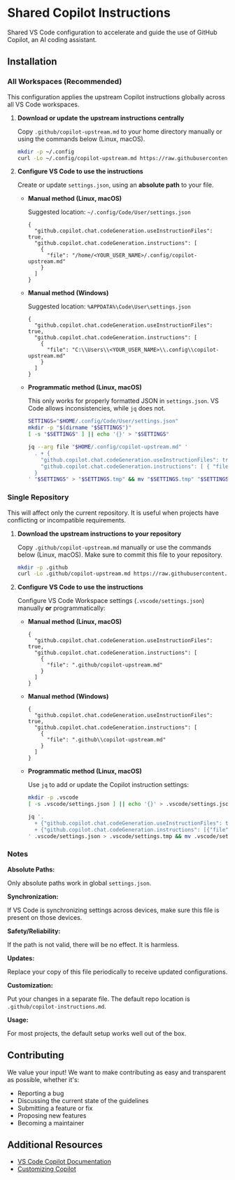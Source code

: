 # Shared Copilot Instructions

Shared VS Code configuration to accelerate and guide the use of GitHub Copilot, an AI coding assistant.

## Installation

### All Workspaces (Recommended)

This configuration applies the upstream Copilot instructions globally across all VS Code workspaces.

1. **Download or update the upstream instructions centrally**

   Copy `.github/copilot-upstream.md` to your home directory manually or using the commands below (Linux, macOS).

   ```bash
   mkdir -p ~/.config
   curl -Lo ~/.config/copilot-upstream.md https://raw.githubusercontent.com/bcgov/copilot-instructions/main/.github/copilot-upstream.md
   ```

2. **Configure VS Code to use the instructions**

   Create or update `settings.json`, using an **absolute path** to your file.

   - **Manual method (Linux, macOS)**

     Suggested location: `~/.config/Code/User/settings.json`

     ```jsonc
     {
       "github.copilot.chat.codeGeneration.useInstructionFiles": true,
       "github.copilot.chat.codeGeneration.instructions": [
         {
           "file": "/home/<YOUR_USER_NAME>/.config/copilot-upstream.md"
         }
       ]
     }
     ```

   - **Manual method (Windows)**

     Suggested location: `%APPDATA%\Code\User\settings.json`

     ```jsonc
     {
       "github.copilot.chat.codeGeneration.useInstructionFiles": true,
       "github.copilot.chat.codeGeneration.instructions": [
         {
           "file": "C:\\Users\\<YOUR_USER_NAME>\\.config\\copilot-upstream.md"
         }
       ]
     }
     ```

   - **Programmatic method (Linux, macOS)**

     This only works for properly formatted JSON in `settings.json`. VS Code allows inconsistencies, while `jq` does not.

     ```bash
     SETTINGS="$HOME/.config/Code/User/settings.json"
     mkdir -p "$(dirname "$SETTINGS")"
     [ -s "$SETTINGS" ] || echo '{}' > "$SETTINGS"

     jq --arg file "$HOME/.config/copilot-upstream.md" '
       . + {
         "github.copilot.chat.codeGeneration.useInstructionFiles": true,
         "github.copilot.chat.codeGeneration.instructions": [ { "file": $file } ]
       }
     ' "$SETTINGS" > "$SETTINGS.tmp" && mv "$SETTINGS.tmp" "$SETTINGS"
     ```

### Single Repository

This will affect only the current repository. It is useful when projects have conflicting or incompatible requirements.

1. **Download the upstream instructions to your repository**

   Copy `.github/copilot-upstream.md` manually or use the commands below (Linux, macOS). Make sure to commit this file to your repository.

   ```bash
   mkdir -p .github
   curl -Lo .github/copilot-upstream.md https://raw.githubusercontent.com/bcgov/copilot-instructions/main/.github/copilot-upstream.md
   ```

2. **Configure VS Code to use the instructions**

   Configure VS Code Workspace settings (`.vscode/settings.json`) manually **or** programmatically:

   - **Manual method (Linux, macOS)**

     ```jsonc
     {
       "github.copilot.chat.codeGeneration.useInstructionFiles": true,
       "github.copilot.chat.codeGeneration.instructions": [
         {
           "file": ".github/copilot-upstream.md"
         }
       ]
     }
     ```

   - **Manual method (Windows)**

     ```jsonc
     {
       "github.copilot.chat.codeGeneration.useInstructionFiles": true,
       "github.copilot.chat.codeGeneration.instructions": [
         {
           "file": ".github\\copilot-upstream.md"
         }
       ]
     }
     ```

   - **Programmatic method (Linux, macOS)**
   
     Use `jq` to add or update the Copilot instruction settings:

     ```bash
     mkdir -p .vscode
     [ -s .vscode/settings.json ] || echo '{}' > .vscode/settings.json

     jq '.
       + {"github.copilot.chat.codeGeneration.useInstructionFiles": true}
       + {"github.copilot.chat.codeGeneration.instructions": [{"file": ".github/copilot-upstream.md"}]}
     ' .vscode/settings.json > .vscode/settings.tmp && mv .vscode/settings.tmp .vscode/settings.json
     ```

### Notes

**Absolute Paths:**

Only absolute paths work in global `settings.json`.

**Synchronization:**

If VS Code is synchronizing settings across devices, make sure this file is present on those devices.

**Safety/Reliability:**

If the path is not valid, there will be no effect. It is harmless.

**Updates:**

Replace your copy of this file periodically to receive updated configurations.

**Customization:**

Put your changes in a separate file. The default repo location is `.github/copilot-instructions.md`.

**Usage:**

For most projects, the default setup works well out of the box.

## Contributing

We value your input! We want to make contributing as easy and transparent as possible, whether it's:

- Reporting a bug
- Discussing the current state of the guidelines
- Submitting a feature or fix
- Proposing new features
- Becoming a maintainer

## Additional Resources

- [VS Code Copilot Documentation](https://code.visualstudio.com/docs/copilot/overview)
- [Customizing Copilot](https://code.visualstudio.com/docs/copilot/copilot-customization)
